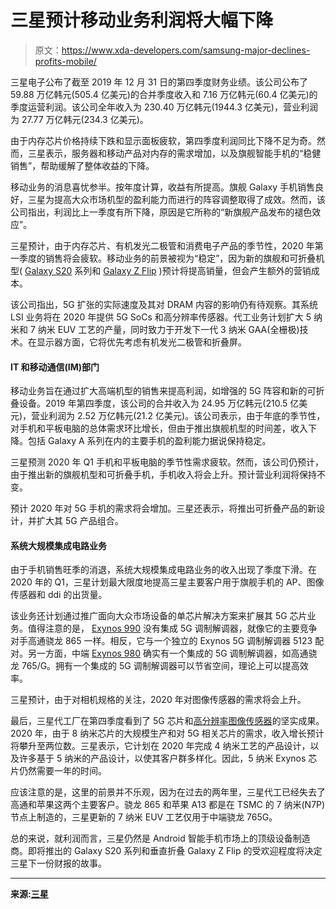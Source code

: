 # 三星预计移动业务利润将大幅下降

> 原文：<https://www.xda-developers.com/samsung-major-declines-profits-mobile/>

三星电子公布了截至 2019 年 12 月 31 日的第四季度财务业绩。该公司公布了 59.88 万亿韩元(505.4 亿美元)的合并季度收入和 7.16 万亿韩元(60.4 亿美元)的季度运营利润。该公司全年收入为 230.40 万亿韩元(1944.3 亿美元)，营业利润为 27.77 万亿韩元(234.3 亿美元)。

由于内存芯片价格持续下跌和显示面板疲软，第四季度利润同比下降不足为奇。然而，三星表示，服务器和移动产品对内存的需求增加，以及旗舰智能手机的“稳健销售”，帮助缓解了整体收益的下降。

移动业务的消息喜忧参半。按年度计算，收益有所提高。旗舰 Galaxy 手机销售良好，三星为提高大众市场机型的盈利能力而进行的阵容调整取得了成效。然而，该公司指出，利润比上一季度有所下降，原因是它所称的“新旗舰产品发布的褪色效应”。

三星预计，由于内存芯片、有机发光二极管和消费电子产品的季节性，2020 年第一季度的销售将会疲软。移动业务的前景被视为“稳定”，因为新的旗舰和可折叠机型( [Galaxy S20](https://www.xda-developers.com/samsung-galaxy-s20-plus-ultra-5g-leaks-rumors-specs-features/) 系列和 [Galaxy Z Flip](https://www.xda-developers.com/samsung-galaxy-z-flip-renders-specs/) )预计将提高销量，但会产生额外的营销成本。

该公司指出，5G 扩张的实际速度及其对 DRAM 内容的影响仍有待观察。其系统 LSI 业务将在 2020 年提供 5G SoCs 和高分辨率传感器。代工业务计划扩大 5 纳米和 7 纳米 EUV 工艺的产量，同时致力于开发下一代 3 纳米 GAA(全栅极)技术。在显示器方面，它将优先考虑有机发光二极管和折叠屏。

#### IT 和移动通信(IM)部门

移动业务旨在通过扩大高端机型的销售来提高利润，如增强的 5G 阵容和新的可折叠设备。2019 年第四季度，该公司的合并收入为 24.95 万亿韩元(210.5 亿美元)，营业利润为 2.52 万亿韩元(21.2 亿美元)。该公司表示，由于年底的季节性，对手机和平板电脑的总体需求环比增长，但由于推出旗舰机型的时间差，收入下降。包括 Galaxy A 系列在内的主要手机的盈利能力据说保持稳定。

三星预测 2020 年 Q1 手机和平板电脑的季节性需求疲软。然而，该公司仍预计，由于推出新的旗舰机型和可折叠手机，手机收入将会上升。预计营业利润将保持不变。

预计 2020 年对 5G 手机的需求将会增加。三星还表示，将推出可折叠产品的新设计，并扩大其 5G 产品组合。

#### 系统大规模集成电路业务

由于手机销售旺季的消退，系统大规模集成电路业务的收入出现了季度下滑。在 2020 年的 Q1，三星计划最大限度地提高三星主要客户用于旗舰手机的 AP、图像传感器和 ddi 的出货量。

该业务还计划通过推广面向大众市场设备的单芯片解决方案来扩展其 5G 芯片业务。值得注意的是， [Exynos 990](https://www.xda-developers.com/samsung-exynos-990-5g-modem-5123-7nm/) 没有集成 5G 调制解调器，就像它的主要竞争对手高通骁龙 865 一样。相反，它与一个独立的 Exynos 5G 调制解调器 5123 配对。另一方面，中端 [Exynos 980](https://www.xda-developers.com/samsung-exynos-980-5g-modem/) 确实有一个集成的 5G 调制解调器，如高通骁龙 765/G。拥有一个集成的 5G 调制解调器可以节省空间，理论上可以提高效率。

三星预计，由于对相机规格的关注，2020 年对图像传感器的需求将会上升。

最后，三星代工厂在第四季度看到了 5G 芯片和[高分辨率图像传感器](https://www.xda-developers.com/samsung-64mp-isocell-sensor-smartphones/)的坚实成果。2020 年，由于 8 纳米芯片的大规模生产和对 5G 相关芯片的需求，收入增长预计将攀升至两位数。三星表示，它计划在 2020 年完成 4 纳米工艺的产品设计，以及许多基于 5 纳米的产品设计，以使其客户群多样化。因此，5 纳米 Exynos 芯片仍然需要一年的时间。

应该注意的是，这里的前景并不乐观，因为在过去的两年里，三星代工已经失去了高通和苹果这两个主要客户。骁龙 865 和苹果 A13 都是在 TSMC 的 7 纳米(N7P)节点上制造的，三星更新的 7 纳米 EUV 工艺仅用于中端骁龙 765G。

总的来说，就利润而言，三星仍然是 Android 智能手机市场上的顶级设备制造商。即将推出的 Galaxy S20 系列和垂直折叠 Galaxy Z Flip 的受欢迎程度将决定三星下一份财报的故事。

* * *

**来源:[三星](https://news.samsung.com/global/samsung-electronics-announces-fourth-quarter-and-fy-2019-results)**